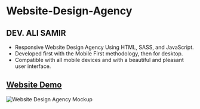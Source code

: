 # Website-Design-Agency

## DEV. ALI SAMIR

- Responsive Website Design Agency Using HTML, SASS, and JavaScript.
- Developed first with the Mobile First methodology, then for desktop.
- Compatible with all mobile devices and with a beautiful and pleasant user interface.

## [Website Demo](https://alisamirali.github.io/Website-Design-Agency/)
![Website Design Agency Mockup](https://user-images.githubusercontent.com/62913154/170498376-fabc01d3-5e74-4210-bc65-ed21d4d8a187.png)
